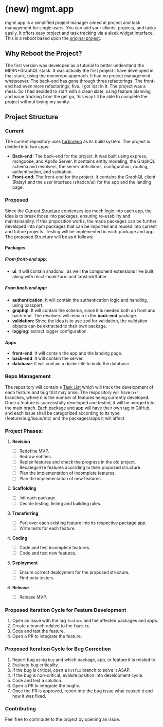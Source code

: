# (new) mgmt.app

mgmt.app is a simplified project manager aimed at project and task management for single users. You can add your clients, projects, and tasks easily. It offers easy project and task tracking via a sleek widget interface. This is a reboot based upon the [original project](https://github.com/tverderesi/project-mgmt-app).

## Why Reboot the Project?

The first version was developed as a tutorial to better understand the MERN+GraphQL stack. It was actually the first project I have developed in that stack, using the monorepo approach. It had no project management whatsoever. The back-end has gone through three refactorings. The front-end had even more refactorings, five. I got lost in it. The project was a mess. So I had decided to start with a clean slate, using feature planning and issue tracking from the get go, this way I'll be able to complete the project without losing my sanity.

## Project Structure

### Current

The current repository uses [turborepo](https://turbo.build/) as its build system. The project is divided into two apps:

- **Back-end:** The back-end for the project. It was built using express, mongoose, and Apollo Server. It contains entity modeling, the GraphQL schema and resolvers, the server definitions, configuration, routing, authentication, and validation.
- **Front-end:** The front-end for the project. It contains the GraphQL client (Relay) and the user interface (shadcn/ui) for the app and the landing page.

### Proposed

Since the [Current Structure](#current) condenses too much logic into each app, the idea is to break those into packages, ensuring re-usability and maintainability. If this proposition works, the made packages can be further developed into npm packages that can be imported and reused into current and future projects. Testing will be implemented in each package and app. The proposed Structure will be as it follows:

#### Packages

##### From front-end app:

- **ui**: It will contain shadcnui, as well the component extensions I've built, along with react-hook-form and tanstack/table.

##### From back-end app:

- **authentication**: It will contain the authentication logic and handling, using passport.
- **graphql**: It will contain the schema, since it is needed both on front and back-end. The resolvers will remain in the **back-end** package.
- **validation:** Since the idea is to use zod for validation, the validation objects can be extracted to their own package.
- **logging**: extract logger configuration.

#### Apps

- **front-end**: It will contain the app and the landing page.
- **back-end**: It will contain the server.
- **database**: It will contain a dockerfile to build the database.

### Repo Management

The repository will contain a [Task List](https://github.com/tverderesi/mgmt-dot-app-new/issues/1) which will track the development of each feature and bug that may arise. The respository will have n+1 branches, where n is the number of features being currently developed. Once a feature is successfully developed and tested, it will be merged into the main brach. Each package and app will have their own tag in GitHub, and each issue shall be categorized according to its type (feature/bug/issue/etc) and the packages/apps it will affect.

### Project Phases:

1. **Revision**

   - [ ] Redefine MVP.
   - [ ] Redraw entities.
   - [ ] Replan features and check the progress in the old project.
   - [ ] Recategorize features according to their proposed structure.
   - [ ] Plan the implementation of incomplete features.
   - [ ] Plan the implementation of new features.

2. **Scaffolding**

   - [ ] Init each package.
   - [ ] Decide testing, linting and building rules.
   
3. **Transferring**

   - [ ] Port over each existing feature into its respective package app.
   - [ ] Write tests for each feature.

4. **Coding**

   - [ ] Code and test incomplete features.
   - [ ] Code and test new features.

5. **Deployment**
   
   - [ ] Ensure correct deployment for the proposed structure.
   - [ ] Find beta testers.
   
6. **Release**
   
   - [ ] Release MVP.

### Proposed Iteration Cycle for Feature Development

1. Open an issue with the tag `feature` and the affected packages and apps.
2. Create a branch related to the `feature`.
3. Code and test the feature.
4. Open a PR to integrate the feature.

### Proposed Iteration Cycle for Bug Correction

1. Report bug using `bug` and which package, app, or feature it is related to.
2. Evaluate bug criticality.
3. If the bug is critical, open a `hotfix` branch to solve it ASAP.
4. If the bug is non-critical, evalute position into development cycle.
5. Code and test a solution.
6. Open a PR to integrate the bugfix.
7. Once the PR is approved, report into the bug issue what caused it and how it was fixed.

### Contributing

Feel free to contribute to the project by opening an issue.
